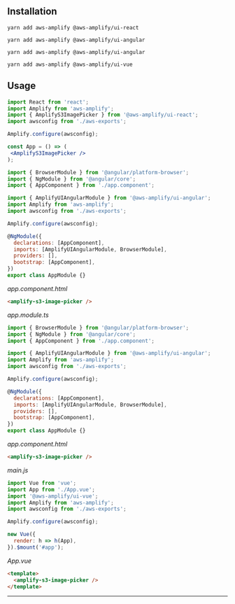 ## Installation

<docs-filter framework="react">

```
yarn add aws-amplify @aws-amplify/ui-react
```
</docs-filter>
<docs-filter framework="angular">

```
yarn add aws-amplify @aws-amplify/ui-angular
```
</docs-filter>
<docs-filter framework="ionic">

```
yarn add aws-amplify @aws-amplify/ui-angular
```
</docs-filter>
<docs-filter framework="vue">

```
yarn add aws-amplify @aws-amplify/ui-vue
```
</docs-filter>

## Usage

<docs-filter framework="react">

```jsx
import React from 'react';
import Amplify from 'aws-amplify';
import { AmplifyS3ImagePicker } from '@aws-amplify/ui-react';
import awsconfig from './aws-exports';

Amplify.configure(awsconfig);

const App = () => (
 <AmplifyS3ImagePicker />
);
```
</docs-filter>

<docs-filter framework="angular">

```js
import { BrowserModule } from '@angular/platform-browser';
import { NgModule } from '@angular/core';
import { AppComponent } from './app.component';

import { AmplifyUIAngularModule } from '@aws-amplify/ui-angular';
import Amplify from 'aws-amplify';
import awsconfig from './aws-exports';

Amplify.configure(awsconfig);

@NgModule({
  declarations: [AppComponent],
  imports: [AmplifyUIAngularModule, BrowserModule],
  providers: [],
  bootstrap: [AppComponent],
})
export class AppModule {}
```

_app.component.html_

```html
<amplify-s3-image-picker />
```
</docs-filter>

<docs-filter framework="ionic">

_app.module.ts_

```js
import { BrowserModule } from '@angular/platform-browser';
import { NgModule } from '@angular/core';
import { AppComponent } from './app.component';

import { AmplifyUIAngularModule } from '@aws-amplify/ui-angular';
import Amplify from 'aws-amplify';
import awsconfig from './aws-exports';

Amplify.configure(awsconfig);

@NgModule({
  declarations: [AppComponent],
  imports: [AmplifyUIAngularModule, BrowserModule],
  providers: [],
  bootstrap: [AppComponent],
})
export class AppModule {}
```

_app.component.html_

```html
<amplify-s3-image-picker />
```
</docs-filter>

<docs-filter framework="vue">

_main.js_

```js
import Vue from 'vue';
import App from './App.vue';
import '@aws-amplify/ui-vue';
import Amplify from 'aws-amplify';
import awsconfig from './aws-exports';

Amplify.configure(awsconfig);

new Vue({
  render: h => h(App),
}).$mount('#app');
```

_App.vue_

```html
<template>
  <amplify-s3-image-picker />
</template>
```
</docs-filter>


<ui-component-props tag="amplify-s3-image-picker" use-table-headers></ui-component-props>

---
